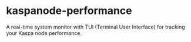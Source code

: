 # kaspanode-performance
A real-time system monitor with TUI (Terminal User Interface) for tracking your Kaspa node performance.
